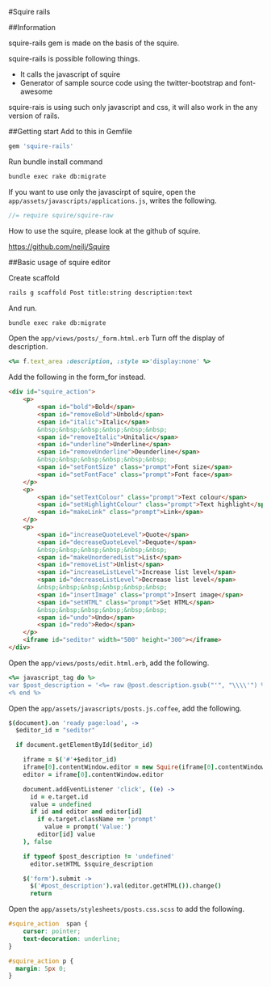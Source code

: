 #Squire rails


##Information


squire-rails gem is made on the basis of the squire.

squire-rails is possible following things.


+ It calls the javascript of squire
+ Generator of sample source code using the twitter-bootstrap and font-awesome


squire-rais is using such only javascript and css, it will also work in the any version of rails.

##Getting start
Add to this in Gemfile

```ruby
gem 'squire-rails'
```

Run bundle install command

```bash
bundle exec rake db:migrate
```

If you want to use only the javascirpt of squire, open the `app/assets/javascripts/applications.js`, writes the following.

```javascript
//= require squire/squire-raw
```

How to use the squire, please look at the github of squire.

https://github.com/neilj/Squire


##Basic usage of squire editor

Create scaffold

```bash
rails g scaffold Post title:string description:text
```
And run.

```bash
bundle exec rake db:migrate
```

Open the `app/views/posts/_form.html.erb` 
Turn off the display of description.

```ruby
<%= f.text_area :description, :style =>'display:none' %>
```
Add the following in the form_for instead.

```html
<div id="squire_action">
	<p>
		<span id="bold">Bold</span>
		<span id="removeBold">Unbold</span>
		<span id="italic">Italic</span>
		&nbsp;&nbsp;&nbsp;&nbsp;&nbsp;&nbsp;
		<span id="removeItalic">Unitalic</span>
		<span id="underline">Underline</span>
		<span id="removeUnderline">Deunderline</span>
		&nbsp;&nbsp;&nbsp;&nbsp;&nbsp;&nbsp;
		<span id="setFontSize" class="prompt">Font size</span>
		<span id="setFontFace" class="prompt">Font face</span>
	</p>
	<p>
		<span id="setTextColour" class="prompt">Text colour</span>
		<span id="setHighlightColour" class="prompt">Text highlight</span>
		<span id="makeLink" class="prompt">Link</span>
	</p>
	<p>
		<span id="increaseQuoteLevel">Quote</span>
		<span id="decreaseQuoteLevel">Dequote</span>
		&nbsp;&nbsp;&nbsp;&nbsp;&nbsp;&nbsp;
		<span id="makeUnorderedList">List</span>
		<span id="removeList">Unlist</span>
		<span id="increaseListLevel">Increase list level</span>
		<span id="decreaseListLevel">Decrease list level</span>
		&nbsp;&nbsp;&nbsp;&nbsp;&nbsp;&nbsp;
		<span id="insertImage" class="prompt">Insert image</span>
		<span id="setHTML" class="prompt">Set HTML</span>
		&nbsp;&nbsp;&nbsp;&nbsp;&nbsp;&nbsp;
		<span id="undo">Undo</span>
		<span id="redo">Redo</span>
	</p>
	<iframe id="seditor" width="500" height="300"></iframe>
</div>
```
Open the `app/views/posts/edit.html.erb`, add the following.

```ruby
<%= javascript_tag do %>
var $post_description = '<%= raw @post.description.gsub("'", "\\\\'") %>';
<% end %>

```
Open the `app/assets/javascripts/posts.js.coffee`, add the following.

```coffeescript
$(document).on 'ready page:load', ->
  $editor_id = "seditor"

  if document.getElementById($editor_id)

    iframe = $('#'+$editor_id)
    iframe[0].contentWindow.editor = new Squire(iframe[0].contentWindow.document)
    editor = iframe[0].contentWindow.editor

    document.addEventListener 'click', ((e) ->
      id = e.target.id
      value = undefined
      if id and editor and editor[id]
        if e.target.className == 'prompt'
          value = prompt('Value:')
        editor[id] value
    ), false

    if typeof $post_description != 'undefined'
      editor.setHTML $squire_description

    $('form').submit ->
      $('#post_description').val(editor.getHTML()).change()
      return

```

Open the `app/assets/stylesheets/posts.css.scss` to add the following.

```scss
#squire_action  span {
	cursor: pointer;
	text-decoration: underline;
}

#squire_action p {
  margin: 5px 0;
}
```
